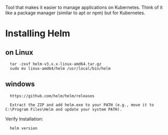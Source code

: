 
Tool that makes it easier to manage applications on Kubernetes. Think of it like a package manager (similar to apt or npm) but for Kubernetes.

# Installing Helm

## on Linux

      tar -zxvf helm-v3.x.x-linux-amd64.tar.gz
      sudo mv linux-amd64/helm /usr/local/bin/helm

## windows

      https://github.com/helm/helm/releases
      
      Extract the ZIP and add helm.exe to your PATH (e.g., move it to C:\Program Files\Helm and update your system PATH).

Verify Installation:

      helm version


